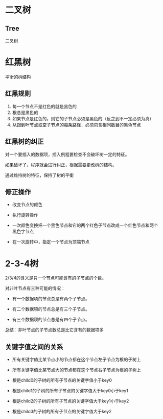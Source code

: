 # 二叉树

## Tree
二叉树

# 红黑树

平衡的树结构

## 红黑规则
 1. 每一个节点不是红色的就是黑色的
 2. 根总是黑色的
 3. 如果节点是红色的，则它的子节点必须是黑色的（反之到不一定必须为真）
 4. 从跟到叶节点或空子节点的每条路径，必须包含相同数目的黑色节点

## 红黑树的纠正

对一个要插入的数据项，插入例程要检查不会破坏树一定的特征。

如果破坏了，程序就会进行纠正，根据需要更改树的结构。

通过维持树的特征，保持了树的平衡

## 修正操作
- 改变节点的颜色

- 执行旋转操作

- 一次颜色变换把一个黑色节点和它的两个红色子节点改成一个红色节点和两个黑色字节点

- 在一次旋转中，指定一个节点为顶端节点


# 2-3-4树

2/3/4的含义是只一个节点可能含有的子节点的个数。

对非叶节点有三种可能的情况：

- 有一个数据项的节点总是有两个子节点。

- 有二个数据项的节点总是有三个子节点。

- 有三个数据项的节点总是有四个子节点。

总结：非叶节点的子节点数总是比它含有的数据项多

## 关键字值之间的关系
- 所有关键字值比某节点小的节点都在这个节点左子节点为根的子树上

- 所有关键字值比某节点大的节点都在这个节点右子节点为根的子树上

- 根是child0的子树的所有子节点的关键字值小于key0

- 根是child1的子树的所有子节点的关键字值大于key0小于key1

- 根是child2的子树的所有子节点的关键字值大于key1小于key2

- 根是child3的子树的所有子节点的关键字值大于key2



